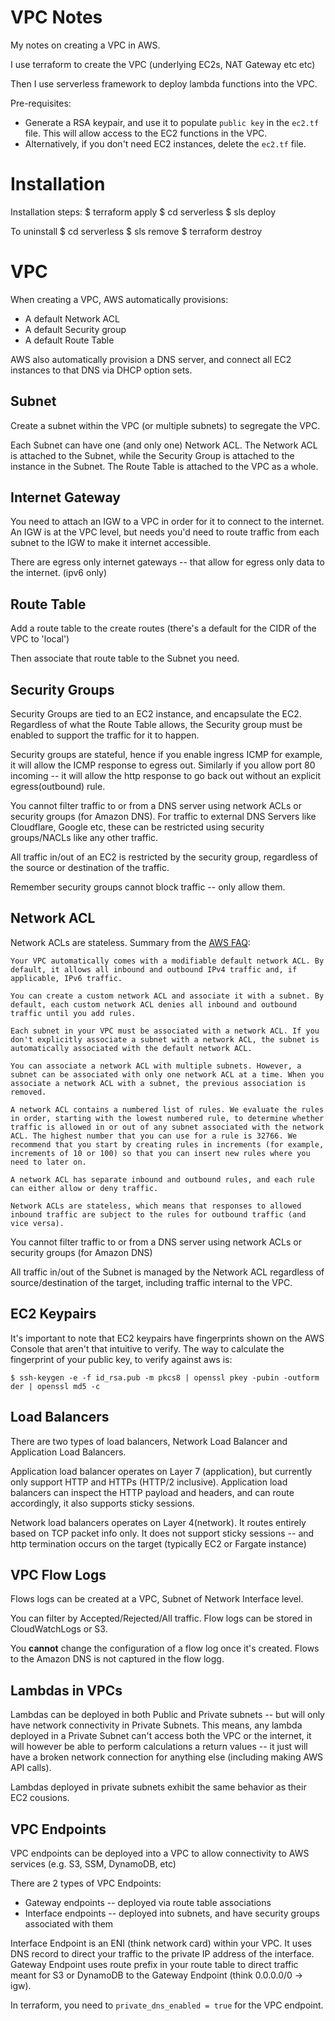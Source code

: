 # VPC Notes

My notes on creating a VPC in AWS.

I use terraform to create the VPC (underlying EC2s, NAT Gateway etc etc)

Then I use serverless framework to deploy lambda functions into the VPC.

Pre-requisites:
* Generate a RSA keypair, and use it to populate `public key` in the `ec2.tf` file. This will allow access to the EC2 functions in the VPC.
* Alternatively, if you don't need EC2 instances, delete the `ec2.tf` file.

# Installation

Installation steps:
    $ terraform apply
    $ cd serverless
    $ sls deploy

To uninstall
    $ cd serverless
    $ sls remove
    $ terraform destroy

# VPC

When creating a VPC, AWS automatically provisions:

* A default Network ACL
* A default Security group
* A default Route Table

AWS also automatically provision a DNS server, and connect all EC2 instances to that DNS via DHCP option sets.

## Subnet

Create a subnet within the VPC (or multiple subnets) to segregate the VPC.

Each Subnet can have one (and only one) Network ACL. The Network ACL is attached to the Subnet, while the Security Group is attached to the instance in the Subnet. The Route Table is attached to the VPC as a whole.

## Internet Gateway

You need to attach an IGW to a VPC in order for it to connect to the internet. An IGW is at the VPC level, but needs you'd need to route traffic from each subnet to the IGW to make it internet accessible.

There are egress only internet gateways -- that allow for egress only data to the internet. (ipv6 only)

## Route Table

Add a route table to the create routes (there's a default for the CIDR of the VPC to 'local')

Then associate that route table to the Subnet you need.

## Security Groups

Security Groups are tied to an EC2 instance, and encapsulate the EC2. Regardless of what the Route Table allows, the Security group must be enabled to support the traffic for it to happen.

Security groups are stateful, hence if you enable ingress ICMP for example, it will allow the ICMP response to egress out. Similarly if you allow port 80 incoming -- it will allow the http response to go back out without an explicit egress(outbound) rule.

You cannot filter traffic to or from a DNS server using network ACLs or security groups (for Amazon DNS). For traffic to external DNS Servers like Cloudflare, Google etc, these can be restricted using security groups/NACLs like any other traffic.

All traffic in/out of an EC2 is restricted by the security group, regardless of the source or destination of the traffic.

Remember security groups cannot block traffic -- only allow them.

## Network ACL

Network ACLs are stateless. Summary from the [AWS FAQ](https://docs.aws.amazon.com/vpc/latest/userguide/vpc-network-acls.html):

	Your VPC automatically comes with a modifiable default network ACL. By default, it allows all inbound and outbound IPv4 traffic and, if applicable, IPv6 traffic.

    You can create a custom network ACL and associate it with a subnet. By default, each custom network ACL denies all inbound and outbound traffic until you add rules.

    Each subnet in your VPC must be associated with a network ACL. If you don't explicitly associate a subnet with a network ACL, the subnet is automatically associated with the default network ACL.

    You can associate a network ACL with multiple subnets. However, a subnet can be associated with only one network ACL at a time. When you associate a network ACL with a subnet, the previous association is removed.

    A network ACL contains a numbered list of rules. We evaluate the rules in order, starting with the lowest numbered rule, to determine whether traffic is allowed in or out of any subnet associated with the network ACL. The highest number that you can use for a rule is 32766. We recommend that you start by creating rules in increments (for example, increments of 10 or 100) so that you can insert new rules where you need to later on.

    A network ACL has separate inbound and outbound rules, and each rule can either allow or deny traffic.

    Network ACLs are stateless, which means that responses to allowed inbound traffic are subject to the rules for outbound traffic (and vice versa).

You cannot filter traffic to or from a DNS server using network ACLs or security groups (for Amazon DNS)

All traffic in/out of the Subnet is managed by the Network ACL regardless of source/destination of the target, including traffic internal to the VPC.

## EC2 Keypairs

It's important to note that EC2 keypairs have fingerprints shown on the AWS Console that aren't that intuitive to verify. The way to calculate the fingerprint of your public key, to verify against aws is:

	$ ssh-keygen -e -f id_rsa.pub -m pkcs8 | openssl pkey -pubin -outform der | openssl md5 -c

## Load Balancers

There are two types of load balancers, Network Load Balancer and Application Load Balancers.

Application load balancer operates on Layer 7 (application), but currently only support HTTP and HTTPs (HTTP/2 inclusive). Application load balancers can inspect the HTTP payload and headers, and can route accordingly, it also supports sticky sessions.

Network load balancers operates on Layer 4(network). It routes entirely based on TCP packet info only. It does not support sticky sessions -- and http termination occurs on the target (typically EC2 or Fargate instance)

## VPC Flow Logs

Flows logs can be created at a VPC, Subnet of Network Interface level.

You can filter by Accepted/Rejected/All traffic. Flow logs can be stored in CloudWatchLogs or S3.

You **cannot** change the configuration of a flow log once it's created. Flows to the Amazon DNS is not captured in the flow logg.

## Lambdas in VPCs

Lambdas can be deployed in both Public and Private subnets -- but will only have network connectivity in Private Subnets. This means, any lambda deployed in a Private Subnet can't access both the VPC or the internet, it will however be able to perform calculations a return values -- it just will have a broken network connection for anything else (including making AWS API calls).

Lambdas deployed in private subnets exhibit the same behavior as their EC2 cousions.

## VPC Endpoints

VPC endpoints can be deployed into a VPC to allow connectivity to AWS services (e.g. S3, SSM, DynamoDB, etc)

There are 2 types of VPC Endpoints:

* Gateway endpoints -- deployed via route table associations
* Interface endpoints -- deployed into subnets, and have security groups associated with them

Interface Endpoint is an ENI (think network card) within your VPC. It uses DNS record to direct your traffic to the private IP address of the interface. Gateway Endpoint uses route prefix in your route table to direct traffic meant for S3 or DynamoDB to the Gateway Endpoint (think 0.0.0.0/0 -> igw). 

In terraform, you need to `private_dns_enabled = true` for the VPC endpoint.